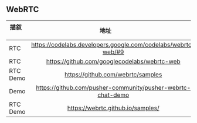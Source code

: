 ## WebRTC
| 描叙          | 地址           |
| ------------- |:-------------:| 
|RTC|https://codelabs.developers.google.com/codelabs/webrtc-web/#9|
|RTC|https://github.com/googlecodelabs/webrtc-web|
|RTC Demo|https://github.com/webrtc/samples|
|Demo|https://github.com/pusher-community/pusher-webrtc-chat-demo|
|RTC Demo|https://webrtc.github.io/samples/|
